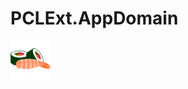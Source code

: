 # PCLExt.AppDomain

![PCL Extension](https://raw.githubusercontent.com/Aragas/PCLExt.AppDomain/master/common/sushi_64.png)